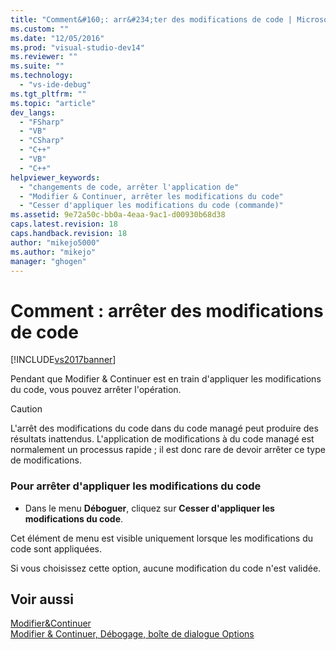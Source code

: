 ```yaml
---
title: "Comment&#160;: arr&#234;ter des modifications de code | Microsoft Docs"
ms.custom: ""
ms.date: "12/05/2016"
ms.prod: "visual-studio-dev14"
ms.reviewer: ""
ms.suite: ""
ms.technology: 
  - "vs-ide-debug"
ms.tgt_pltfrm: ""
ms.topic: "article"
dev_langs: 
  - "FSharp"
  - "VB"
  - "CSharp"
  - "C++"
  - "VB"
  - "C++"
helpviewer_keywords: 
  - "changements de code, arrêter l'application de"
  - "Modifier & Continuer, arrêter les modifications du code"
  - "Cesser d'appliquer les modifications du code (commande)"
ms.assetid: 9e72a50c-bb0a-4eaa-9ac1-d00930b68d38
caps.latest.revision: 18
caps.handback.revision: 18
author: "mikejo5000"
ms.author: "mikejo"
manager: "ghogen"
---
```

# Comment&#160;: arr&#234;ter des modifications de code
[!INCLUDE[vs2017banner](../code-quality/includes/vs2017banner.md)]

Pendant que Modifier & Continuer est en train d'appliquer les modifications du code, vous pouvez arrêter l'opération.  
  
> [!CAUTION]
>  L'arrêt des modifications du code dans du code managé peut produire des résultats inattendus.  L'application de modifications à du code managé est normalement un processus rapide ; il est donc rare de devoir arrêter ce type de modifications.  
  
### Pour arrêter d'appliquer les modifications du code  
  
-   Dans le menu **Déboguer**, cliquez sur **Cesser d'appliquer les modifications du code**.  
  
 Cet élément de menu est visible uniquement lorsque les modifications du code sont appliquées.  
  
 Si vous choisissez cette option, aucune modification du code n'est validée.  
  
## Voir aussi  
 [Modifier&Continuer](../debugger/edit-and-continue.md)   
 [Modifier & Continuer, Débogage, boîte de dialogue Options](../Topic/Edit%20and%20Continue,%20Debugging,%20Options%20Dialog%20Box.md)